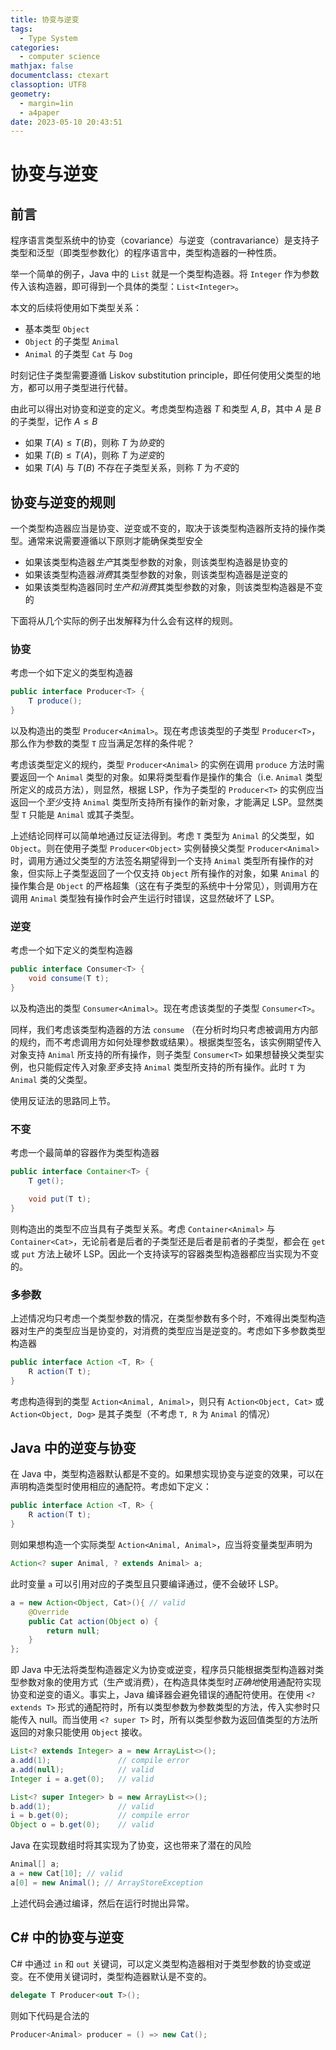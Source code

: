 ```yaml
---
title: 协变与逆变
tags:
  - Type System
categories:
  - computer science
mathjax: false
documentclass: ctexart
classoption: UTF8
geometry:
  - margin=1in
  - a4paper
date: 2023-05-10 20:43:51
---
```


# 协变与逆变

## 前言

程序语言类型系统中的协变（covariance）与逆变（contravariance）是支持子类型和泛型（即类型参数化）的程序语言中，类型构造器的一种性质。

举一个简单的例子，Java 中的 `List` 就是一个类型构造器。将 `Integer` 作为参数传入该构造器，即可得到一个具体的类型：`List<Integer>`。

本文的后续将使用如下类型关系：

* 基本类型 `Object`
* `Object` 的子类型 `Animal`
* `Animal` 的子类型 `Cat` 与 `Dog`

时刻记住子类型需要遵循 Liskov substitution principle，即任何使用父类型的地方，都可以用子类型进行代替。

由此可以得出对协变和逆变的定义。考虑类型构造器 $T$ 和类型 $A, B$，其中 $A$ 是 $B$ 的子类型，记作 $A \leq B$

* 如果 $T(A) \leq T(B)$，则称 $T$ 为*协变*的
* 如果 $T(B) \leq T(A)$，则称 $T$ 为*逆变*的
* 如果 $T(A)$ 与 $T(B)$ 不存在子类型关系，则称 $T$ 为*不变*的

## 协变与逆变的规则

一个类型构造器应当是协变、逆变或不变的，取决于该类型构造器所支持的操作类型。通常来说需要遵循以下原则才能确保类型安全

* 如果该类型构造器*生产*其类型参数的对象，则该类型构造器是协变的
* 如果该类型构造器*消费*其类型参数的对象，则该类型构造器是逆变的
* 如果该类型构造器同时*生产和消费*其类型参数的对象，则该类型构造器是不变的

下面将从几个实际的例子出发解释为什么会有这样的规则。

### 协变

考虑一个如下定义的类型构造器

```java
public interface Producer<T> {
    T produce();
}
```

以及构造出的类型 `Producer<Animal>`。现在考虑该类型的子类型 `Producer<T>`，那么作为参数的类型 `T` 应当满足怎样的条件呢？

考虑该类型定义的规约，类型 `Producer<Animal>` 的实例在调用 `produce` 方法时需要返回一个 `Animal` 类型的对象。如果将类型看作是操作的集合（i.e. `Animal` 类型所定义的成员方法），则显然，根据 LSP，作为子类型的 `Producer<T>` 的实例应当返回一个*至少*支持 `Animal` 类型所支持所有操作的新对象，才能满足 LSP。显然类型 `T` 只能是 `Animal` 或其子类型。

上述结论同样可以简单地通过反证法得到。考虑 `T` 类型为 `Animal` 的父类型，如 `Object`。则在使用子类型 `Producer<Object>` 实例替换父类型 `Producer<Animal>` 时，调用方通过父类型的方法签名期望得到一个支持 `Animal` 类型所有操作的对象，但实际上子类型返回了一个仅支持 `Object` 所有操作的对象，如果 `Animal` 的操作集合是 `Object` 的严格超集（这在有子类型的系统中十分常见），则调用方在调用 `Animal` 类型独有操作时会产生运行时错误，这显然破坏了 LSP。

### 逆变

考虑一个如下定义的类型构造器

```java
public interface Consumer<T> {
    void consume(T t);
}
```

以及构造出的类型 `Consumer<Animal>`。现在考虑该类型的子类型 `Consumer<T>`。

同样，我们考虑该类型构造器的方法 `consume` （在分析时均只考虑被调用方内部的规约，而不考虑调用方如何处理参数或结果）。根据类型签名，该实例期望传入对象支持 `Animal` 所支持的所有操作，则子类型 `Consumer<T>` 如果想替换父类型实例，也只能假定传入对象*至多*支持 `Animal` 类型所支持的所有操作。此时 `T` 为 `Animal` 类的父类型。

使用反证法的思路同上节。

### 不变

考虑一个最简单的容器作为类型构造器

```java
public interface Container<T> {
    T get();

    void put(T t);
}
```

则构造出的类型不应当具有子类型关系。考虑 `Container<Animal>` 与 `Container<Cat>`，无论前者是后者的子类型还是后者是前者的子类型，都会在 `get` 或 `put` 方法上破坏 LSP。因此一个支持读写的容器类型构造器都应当实现为不变的。

### 多参数

上述情况均只考虑一个类型参数的情况，在类型参数有多个时，不难得出类型构造器对生产的类型应当是协变的，对消费的类型应当是逆变的。考虑如下多参数类型构造器

```java
public interface Action <T, R> {
    R action(T t);
}
```

考虑构造得到的类型 `Action<Animal, Animal>`，则只有 `Action<Object, Cat>` 或 `Action<Object, Dog>` 是其子类型（不考虑 `T, R` 为 `Animal` 的情况）

## Java 中的逆变与协变

在 Java 中，类型构造器默认都是不变的。如果想实现协变与逆变的效果，可以在声明构造类型时使用相应的通配符。考虑如下定义：

```java
public interface Action <T, R> {
    R action(T t);
}
```

则如果想构造一个实际类型 `Action<Animal, Animal>`，应当将变量类型声明为

```java
Action<? super Animal, ? extends Animal> a;
```

此时变量 `a` 可以引用对应的子类型且只要编译通过，便不会破环 LSP。

```java
a = new Action<Object, Cat>(){ // valid
    @Override
    public Cat action(Object o) {
        return null;
    }
};
```

即 Java 中无法将类型构造器定义为协变或逆变，程序员只能根据类型构造器对类型参数对象的使用方式（生产或消费），在构造具体类型时*正确地*使用通配符实现协变和逆变的语义。事实上，Java 编译器会避免错误的通配符使用。在使用 `<? extends T>` 形式的通配符时，所有以类型参数为参数类型的方法，传入实参时只能传入 null。而当使用 `<? super T>` 时，所有以类型参数为返回值类型的方法所返回的对象只能使用 `Object` 接收。

```java
List<? extends Integer> a = new ArrayList<>();
a.add(1);               // compile error
a.add(null);            // valid
Integer i = a.get(0);   // valid

List<? super Integer> b = new ArrayList<>();
b.add(1);               // valid
i = b.get(0);           // compile error
Object o = b.get(0);    // valid
```

Java 在实现数组时将其实现为了协变，这也带来了潜在的风险

```java
Animal[] a;
a = new Cat[10]; // valid
a[0] = new Animal(); // ArrayStoreException
```

上述代码会通过编译，然后在运行时抛出异常。

## C# 中的协变与逆变

C# 中通过 `in` 和 `out` 关键词，可以定义类型构造器相对于类型参数的协变或逆变。在不使用关键词时，类型构造器默认是不变的。

```c#
delegate T Producer<out T>();
```

则如下代码是合法的

```c#
Producer<Animal> producer = () => new Cat();
```